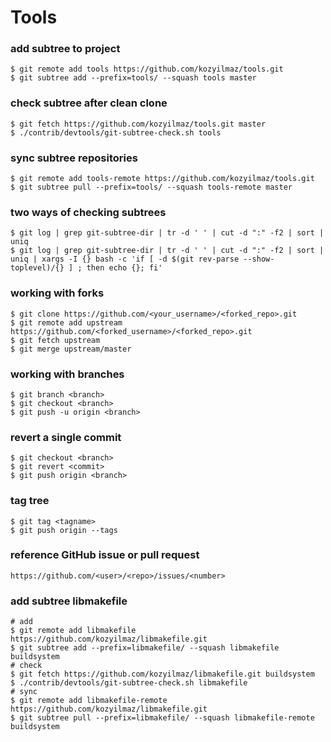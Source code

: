 # Tools

### add subtree to project
```
$ git remote add tools https://github.com/kozyilmaz/tools.git
$ git subtree add --prefix=tools/ --squash tools master
```

### check subtree after clean clone
```
$ git fetch https://github.com/kozyilmaz/tools.git master
$ ./contrib/devtools/git-subtree-check.sh tools
```

### sync subtree repositories
```
$ git remote add tools-remote https://github.com/kozyilmaz/tools.git
$ git subtree pull --prefix=tools/ --squash tools-remote master
```

### two ways of checking subtrees
```
$ git log | grep git-subtree-dir | tr -d ' ' | cut -d ":" -f2 | sort | uniq
$ git log | grep git-subtree-dir | tr -d ' ' | cut -d ":" -f2 | sort | uniq | xargs -I {} bash -c 'if [ -d $(git rev-parse --show-toplevel)/{} ] ; then echo {}; fi'
```

### working with forks
```
$ git clone https://github.com/<your_username>/<forked_repo>.git
$ git remote add upstream https://github.com/<forked_username>/<forked_repo>.git
$ git fetch upstream
$ git merge upstream/master
```

### working with branches
```
$ git branch <branch>
$ git checkout <branch>
$ git push -u origin <branch>
```

### revert a single commit
```
$ git checkout <branch>
$ git revert <commit>
$ git push origin <branch>
```

### tag tree
```
$ git tag <tagname>
$ git push origin --tags
```

### reference GitHub issue or pull request
```
https://github.com/<user>/<repo>/issues/<number>
```

### add subtree libmakefile
```
# add
$ git remote add libmakefile https://github.com/kozyilmaz/libmakefile.git
$ git subtree add --prefix=libmakefile/ --squash libmakefile buildsystem
# check
$ git fetch https://github.com/kozyilmaz/libmakefile.git buildsystem
$ ./contrib/devtools/git-subtree-check.sh libmakefile
# sync
$ git remote add libmakefile-remote https://github.com/kozyilmaz/libmakefile.git
$ git subtree pull --prefix=libmakefile/ --squash libmakefile-remote buildsystem
```
